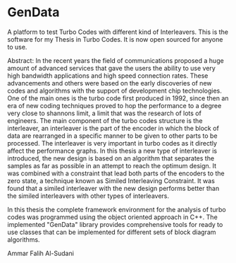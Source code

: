 # GenData
A platform to test Turbo Codes with different kind of Interleavers.
This is the software for my Thesis in Turbo Codes. It is now open sourced for anyone to use.

Abstract:
In the recent years the field of communications proposed a huge amount of advanced services that gave the users the ability to use very high bandwidth applications and high speed connection rates. These advancements and others were based on the early discoveries of new codes and algorithms with the support of development chip technologies. One of the main ones is the turbo code first produced in 1992, since then an era of new coding techniques proved to hop the performance to a degree very close to shannons limit, a limit that was the research of lots of engineers.
The main component of the turbo codes structure is the interleaver, an interleaver is the part of the encoder in which the block of data are rearranged in a specific manner to be given to other parts to be processed. The interleaver is very important in turbo codes as it directly affect the performance graphs.
In this thesis a new type of interleaver is introduced, the new design is based on an algorithm that separates the samples as far as possible in an attempt to reach the optimum design. It was combined with a constraint that lead both parts of the encoders to the zero state, a technique known as Similed Interleaving Constraint. It was found that a similed interleaver with the new design performs better than the similed interleavers with other types of interleavers.

In this thesis the complete framework environment for the analysis of turbo codes was programmed using the object oriented approach in C++. The implemented "GenData" library provides comprehensive tools for ready to use classes that can be implemented for different sets of block diagram algorithms.

Ammar Falih Al-Sudani
